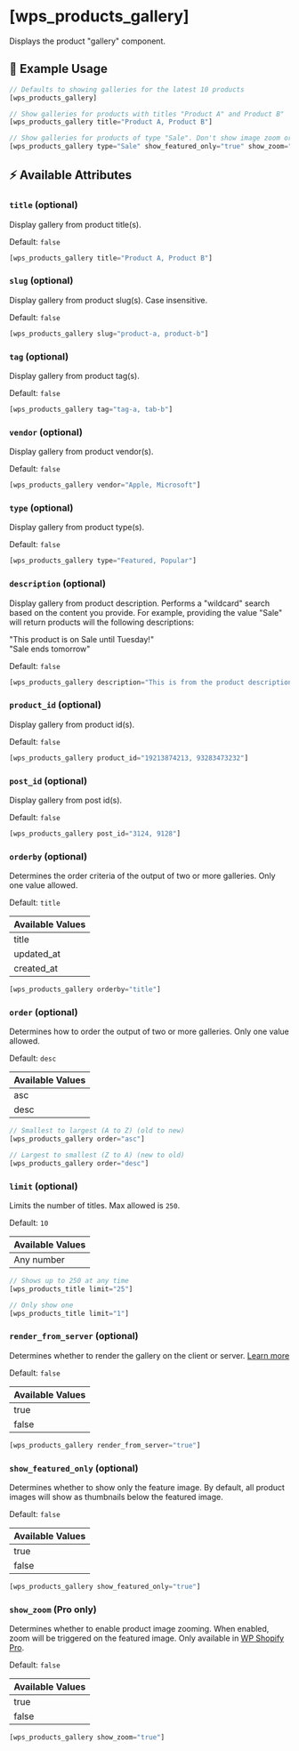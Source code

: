 # [wps_products_gallery]

Displays the product "gallery" component.

## 🎯 Example Usage

```js
// Defaults to showing galleries for the latest 10 products
[wps_products_gallery]

// Show galleries for products with titles "Product A" and Product B"
[wps_products_gallery title="Product A, Product B"]

// Show galleries for products of type "Sale". Don't show image zoom or gallery thumbs
[wps_products_gallery type="Sale" show_featured_only="true" show_zoom="false"]

```

## ⚡️ Available Attributes

### `title` <span class="attr-type attr-type-optional">(optional)</span>

Display gallery from product title(s).

Default: `false`

```js
[wps_products_gallery title="Product A, Product B"]
```

### `slug` <span class="attr-type attr-type-optional">(optional)</span>

Display gallery from product slug(s). Case insensitive.

Default: `false`

```js
[wps_products_gallery slug="product-a, product-b"]
```

### `tag` <span class="attr-type attr-type-optional">(optional)</span>

Display gallery from product tag(s).

Default: `false`

```js
[wps_products_gallery tag="tag-a, tab-b"]
```

### `vendor` <span class="attr-type attr-type-optional">(optional)</span>

Display gallery from product vendor(s).

Default: `false`

```js
[wps_products_gallery vendor="Apple, Microsoft"]
```

### `type` <span class="attr-type attr-type-optional">(optional)</span>

Display gallery from product type(s).

Default: `false`

```js
[wps_products_gallery type="Featured, Popular"]
```

### `description` <span class="attr-type attr-type-optional">(optional)</span>

Display gallery from product description. Performs a "wildcard" search based on the content you provide. For example, providing the value "Sale" will return products will the following descriptions:

"This product is on Sale until Tuesday!"<br>
"Sale ends tomorrow"

Default: `false`

```js
[wps_products_gallery description="This is from the product description ..."]
```

### `product_id` <span class="attr-type attr-type-optional">(optional)</span>

Display gallery from product id(s).

Default: `false`

```js
[wps_products_gallery product_id="19213874213, 93283473232"]
```

### `post_id` <span class="attr-type attr-type-optional">(optional)</span>

Display gallery from post id(s).

Default: `false`

```js
[wps_products_gallery post_id="3124, 9128"]
```

### `orderby` <span class="attr-type attr-type-optional">(optional)</span>

Determines the order criteria of the output of two or more galleries. Only one value allowed.

Default: `title`

| Available Values |
| :--------------- |
| title            |
| updated_at       |
| created_at       |

```js
[wps_products_gallery orderby="title"]
```

### `order` <span class="attr-type attr-type-optional">(optional)</span>

Determines how to order the output of two or more galleries. Only one value allowed.

Default: `desc`

| Available Values |
| :--------------- |
| asc              |
| desc             |

```js
// Smallest to largest (A to Z) (old to new)
[wps_products_gallery order="asc"]

// Largest to smallest (Z to A) (new to old)
[wps_products_gallery order="desc"]
```

### `limit` <span class="attr-type attr-type-optional">(optional)</span>

Limits the number of titles. Max allowed is `250`.

Default: `10`

| Available Values |
| :--------------- |
| Any number       |

```js
// Shows up to 250 at any time
[wps_products_title limit="25"]

// Only show one
[wps_products_title limit="1"]
```

### `render_from_server` <span class="attr-type attr-type-optional">(optional)</span>

Determines whether to render the gallery on the client or server. [Learn more](/getting-started/displaying)

Default: `false`

| Available Values |
| :--------------- |
| true             |
| false            |

```js
[wps_products_gallery render_from_server="true"]
```

### `show_featured_only` <span class="attr-type attr-type-optional">(optional)</span>

Determines whether to show only the feature image. By default, all product images will show as thumbnails below the featured image.

Default: `false`

| Available Values |
| :--------------- |
| true             |
| false            |

```js
[wps_products_gallery show_featured_only="true"]
```

### `show_zoom` <span class="attr-type attr-type-pro-only">(Pro only)</span>

Determines whether to enable product image zooming. When enabled, zoom will be triggered on the featured image. Only available in [WP Shopify Pro](/getting-started/wp-shopify-pro.md).

Default: `false`

| Available Values |
| :--------------- |
| true             |
| false            |

```js
[wps_products_gallery show_zoom="true"]
```
